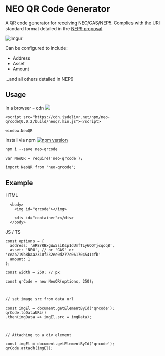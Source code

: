 # NEO QR Code Generator
A QR code generator for receiving NEO/GAS/NEP5. Complies with the URI standard format detailed in the [NEP9 proposal](https://github.com/neo-project/proposals/pull/25).

![Imgur](https://i.imgur.com/ofagD21.png)

Can be configured to include:
- Address
- Asset
- Amount

...and all others detailed in NEP9

## Usage

In a browser - cdn [![](https://data.jsdelivr.com/v1/package/npm/neo-qrcode/badge)](https://www.jsdelivr.com/package/npm/neo-qrcode)
```
<script src="https://cdn.jsdelivr.net/npm/neo-qrcode@0.0.2/build/neoqr.min.js"></script>
```
```
window.NeoQR
```

Install via npm [![npm version](https://badge.fury.io/js/neo-qrcode.svg)](https://badge.fury.io/js/neo-qrcode)
```
npm i --save neo-qrcode
```

```
var NeoQR = require('neo-qrcode');

import NeoQR from 'neo-qrcode';
```

## Example
HTML
```
  <body>
    <img id="qrcode"></img>

    <div id="container"></div>
  </body>
```

JS / TS
```
const options = {
  address: 'AR8rRBxgWw5siKsp1dUmfTLy6QQTjcqoqB',
  asset: 'NEO', // or 'GAS' or 'ceab719b8baa2310f232ee0d277c061704541cfb'
  amount: 1
};

const width = 250; // px

const qrCode = new NeoQR(options, 250);



// set image src from data url

const imgEl = document.getElementById('qrcode');
qrCode.toDataURL()
.then(imgData => imgEl.src = imgData);



// Attaching to a div element

const imgEl = document.getElementById('qrcode');
qrCode.attach(imgEl);
```
